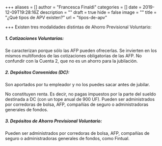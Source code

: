 +++
aliases = []
author = "Francesca Finaldi"
categories = []
date = 2019-12-09T19:28:16Z
description = ""
draft = true
hide = false
image = ""
title = "¿Qué tipos de APV existen?"
url = "tipos-de-apv"

+++
Existen tres modalidades distintas de Ahorro Previsional Voluntario:

##### 1. Cotizaciones Voluntarias:

Se caracterizan porque sólo las AFP pueden ofrecerlas. Se invierten en los mismos multifondos de las cotizaciones obligatorias de las AFP. No confundir con la Cuenta 2, que no es un ahorro para la jubilación.

##### 2. Depósitos Convenidos (DC):

Son aportados por tu empleador y no los puedes sacar antes de jubilar. 

No constituyen renta. Es decir, no pagas impuestos por la parte del sueldo destinada a DC (con un tope anual de 900 UF). Pueden ser administrados por corredoras de bolsa, AFP, compañías de seguro o administradoras generales de fondos.

##### 3. Depósitos de Ahorro Previsional Voluntario:

Pueden ser administrados por corredoras de bolsa, AFP, compañías de seguro o administradoras generales de fondos, como Fintual.

##### 